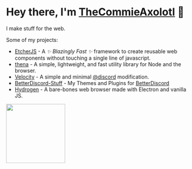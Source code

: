 # Hey there, I'm [TheCommieAxolotl](https://thecommieaxolotl.studio) 👋
I make stuff for the web.

Some of my projects:
- [EtcherJS](https://etcherjs.vercel.app) - A *✨ Blazingly Fast ✨* framework to create reusable web components without touching a single line of javascript.
- [thena](https://thenajs.vercel.app) - A simple, lightweight, and fast utility library for Node and the browser.
- [Velocity](https://velocity-discord.netlify.app) - A simple and minimal [@discord](https://github.com/discord) modification.
- [BetterDiscord-Stuff](https://github.com/TheCommieAxolotl/BetterDiscord-Stuff) - My Themes and Plugins for [BetterDiscord](https://betterdiscord.app)
- [Hydrogen](https://github.com/TheCommieAxolotl/Hydrogen) - A bare-bones web browser made with Electron and vanilla JS.



<p float="left">
  <img height="160" src="https://github-readme-stats.vercel.app/api/wakatime?username=TheCommieAxolotl&border_color=30363d&title_color=c9d1d9&text_color=8b949e&bg_color=161B22&langs_count=6&layout=compact&custom_title=Programming%20Time">
</p>
